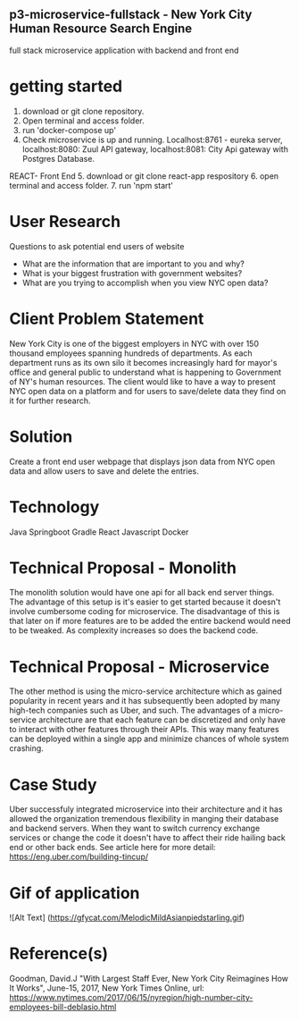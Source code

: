 ## p3-microservice-fullstack -  New York City Human Resource Search Engine
full stack microservice application with backend and front end 
  
  
# getting started
1. download or git clone repository.
2. Open terminal and access folder.
3. run 'docker-compose up'
4. Check microservice is up and running.  Localhost:8761 - eureka server, localhost:8080: Zuul API gateway, localhost:8081: City Api gateway with Postgres Database.

REACT- Front End
5. download or git clone react-app respository
6. open terminal and access folder.
7. run 'npm start'

# User Research
Questions to ask potential end users of website
 - What are the information that are important to you and why?
 - What is your biggest frustration with government websites?
 - What are you trying to accomplish when you view NYC open data?

# Client Problem Statement
New York City is one of the biggest employers in NYC with over 150 thousand employees spanning hundreds of departments.  As each department runs as its own silo it becomes increasingly hard for mayor's 
office and general public to understand what is happening to Government of NY's human resources.  The client would like to have a way to present NYC open data on a platform and for users to save/delete data
they find on it for further research.

# Solution
Create a front end user webpage that displays json data from NYC open data and allow users to save and delete the entries.

# Technology
Java
Springboot
Gradle
React
Javascript
Docker

# Technical Proposal - Monolith
The monolith solution would have one api for all back end server things.  The advantage of this setup is it's easier to get started because it doesn't involve cumbersome coding for microservice.  The disadvantage of this is that
later on if more features are to be added the entire backend would need to be tweaked.  As complexity increases so does the backend code.

# Technical Proposal - Microservice
The other method is using the micro-service architecture which as gained popularity in recent years and it has subsequently been adopted by many high-tech companies such as Uber, and such. The advantages of a micro-service architecture are that each feature can be discretized and only have to interact with other features through their APIs. This way many features can be deployed within a single app and minimize chances of whole system crashing. 

# Case Study
Uber successfuly integrated microservice into their architecture and it has allowed the organization tremendous flexibility in manging their database and backend servers.  When they want to switch currency exchange services or change the code it doesn't have to affect their ride hailing back end or other back ends.  See article here for more detail: https://eng.uber.com/building-tincup/

# Gif of application
![Alt Text] (https://gfycat.com/MelodicMildAsianpiedstarling.gif)

# Reference(s)
Goodman, David.J "With Largest Staff Ever, New York City Reimagines How It Works", June-15, 2017,  New York Times Online, url: https://www.nytimes.com/2017/06/15/nyregion/high-number-city-employees-bill-deblasio.html

